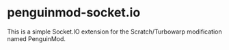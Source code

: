 # penguinmod-socket.io
This is a simple Socket.IO extension for the Scratch/Turbowarp modification named PenguinMod.
